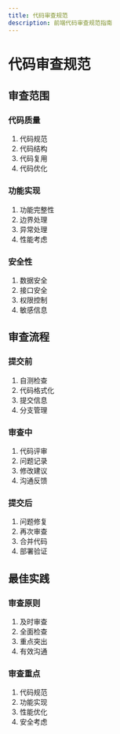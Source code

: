 ```yaml
---
title: 代码审查规范
description: 前端代码审查规范指南
---
```


# 代码审查规范

## 审查范围

### 代码质量
1. 代码规范
2. 代码结构
3. 代码复用
4. 代码优化

### 功能实现
1. 功能完整性
2. 边界处理
3. 异常处理
4. 性能考虑

### 安全性
1. 数据安全
2. 接口安全
3. 权限控制
4. 敏感信息

## 审查流程

### 提交前
1. 自测检查
2. 代码格式化
3. 提交信息
4. 分支管理

### 审查中
1. 代码评审
2. 问题记录
3. 修改建议
4. 沟通反馈

### 提交后
1. 问题修复
2. 再次审查
3. 合并代码
4. 部署验证

## 最佳实践

### 审查原则
1. 及时审查
2. 全面检查
3. 重点突出
4. 有效沟通

### 审查重点
1. 代码规范
2. 功能实现
3. 性能优化
4. 安全考虑 